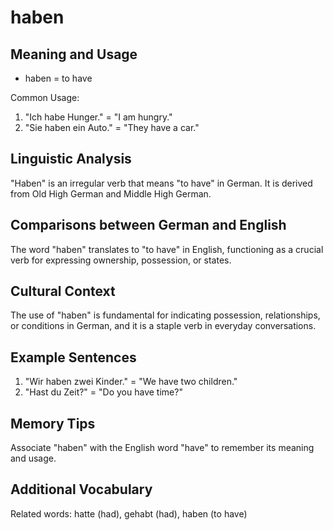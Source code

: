 # haben
## Meaning and Usage
* haben = to have

Common Usage:
1. "Ich habe Hunger." = "I am hungry."
2. "Sie haben ein Auto." = "They have a car."

## Linguistic Analysis
"Haben" is an irregular verb that means "to have" in German. It is derived from Old High German and Middle High German.

## Comparisons between German and English
The word "haben" translates to "to have" in English, functioning as a crucial verb for expressing ownership, possession, or states.

## Cultural Context
The use of "haben" is fundamental for indicating possession, relationships, or conditions in German, and it is a staple verb in everyday conversations.

## Example Sentences
1. "Wir haben zwei Kinder." = "We have two children."
2. "Hast du Zeit?" = "Do you have time?"

## Memory Tips
Associate "haben" with the English word "have" to remember its meaning and usage.

## Additional Vocabulary
Related words: hatte (had), gehabt (had), haben (to have)
